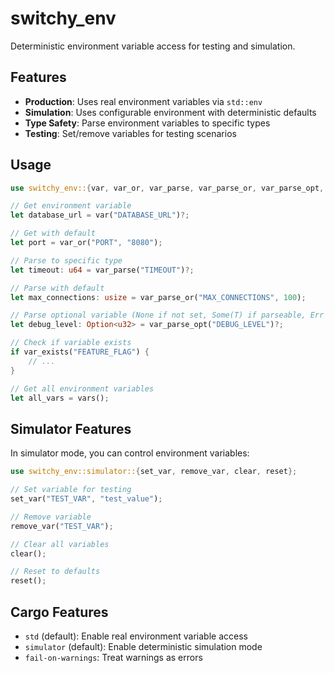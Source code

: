 # switchy_env

Deterministic environment variable access for testing and simulation.

## Features

- **Production**: Uses real environment variables via `std::env`
- **Simulation**: Uses configurable environment with deterministic defaults
- **Type Safety**: Parse environment variables to specific types
- **Testing**: Set/remove variables for testing scenarios

## Usage

```rust
use switchy_env::{var, var_or, var_parse, var_parse_or, var_parse_opt, var_exists, vars};

// Get environment variable
let database_url = var("DATABASE_URL")?;

// Get with default
let port = var_or("PORT", "8080");

// Parse to specific type
let timeout: u64 = var_parse("TIMEOUT")?;

// Parse with default
let max_connections: usize = var_parse_or("MAX_CONNECTIONS", 100);

// Parse optional variable (None if not set, Some(T) if parseable, Err if unparseable)
let debug_level: Option<u32> = var_parse_opt("DEBUG_LEVEL")?;

// Check if variable exists
if var_exists("FEATURE_FLAG") {
    // ...
}

// Get all environment variables
let all_vars = vars();
```

## Simulator Features

In simulator mode, you can control environment variables:

```rust
use switchy_env::simulator::{set_var, remove_var, clear, reset};

// Set variable for testing
set_var("TEST_VAR", "test_value");

// Remove variable
remove_var("TEST_VAR");

// Clear all variables
clear();

// Reset to defaults
reset();
```

## Cargo Features

- `std` (default): Enable real environment variable access
- `simulator` (default): Enable deterministic simulation mode
- `fail-on-warnings`: Treat warnings as errors

